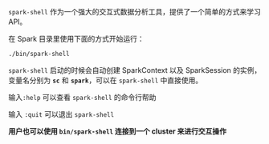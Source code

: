`spark-shell` 作为一个强大的交互式数据分析工具，提供了一个简单的方式来学习 API。

在 Spark 目录里使用下面的方式开始运行：

```sh
./bin/spark-shell
```

`spark-shell` 启动的时候会自动创建 SparkContext 以及 SparkSession 的实例，变量名分别为 **`sc`** 和 **`spark`**，可以在 `spark-shell` 中直接使用。

输入`:help` 可以查看 `spark-shell` 的命令行帮助

输入 `:quit` 可以退出 `spark-shell`

**用户也可以使用 `bin/spark-shell` 连接到一个 cluster 来进行交互操作**

